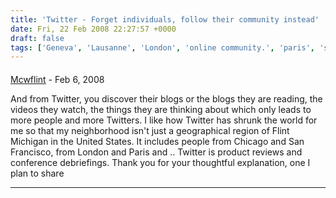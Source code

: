 ```yaml
---
title: 'Twitter - Forget individuals, follow their community instead'
date: Fri, 22 Feb 2008 22:27:57 +0000
draft: false
tags: ['Geneva', 'Lausanne', 'London', 'online community.', 'paris', 'social media', 'social media', 'twitter', 'twitter']
---
```



#### 
[Mcwflint]( "mwhiteside1@gmail.com") - <time datetime="2008-02-23 09:41:04">Feb 6, 2008</time>

And from Twitter, you discover their blogs or the blogs they are reading, the videos they watch, the things they are thinking about which only leads to more people and more Twitters. I like how Twitter has shrunk the world for me so that my neighborhood isn't just a geographical region of Flint Michigan in the United States. It includes people from Chicago and San Francisco, from London and Paris and .. Twitter is product reviews and conference debriefings. Thank you for your thoughtful explanation, one I plan to share
<hr />
